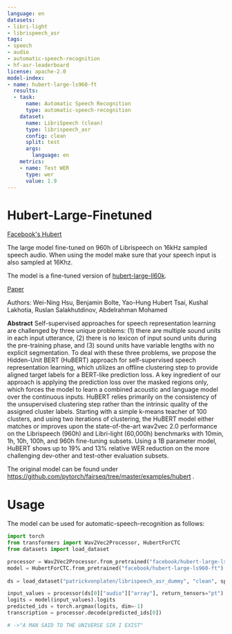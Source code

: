 ```yaml
---
language: en
datasets:
- libri-light
- librispeech_asr
tags:
- speech
- audio
- automatic-speech-recognition
- hf-asr-leaderboard
license: apache-2.0
model-index:
- name: hubert-large-ls960-ft
  results:
  - task:
      name: Automatic Speech Recognition
      type: automatic-speech-recognition
    dataset:
      name: LibriSpeech (clean)
      type: librispeech_asr
      config: clean
      split: test
      args: 
        language: en
    metrics:
    - name: Test WER
      type: wer
      value: 1.9
---
```


# Hubert-Large-Finetuned

[Facebook's Hubert](https://ai.facebook.com/blog/hubert-self-supervised-representation-learning-for-speech-recognition-generation-and-compression)

The large model fine-tuned on 960h of Librispeech on 16kHz sampled speech audio. When using the model make sure that your speech input is also sampled at 16Khz. 

The model is a fine-tuned version of [hubert-large-ll60k](https://huggingface.co/facebook/hubert-large-ll60k).

[Paper](https://arxiv.org/abs/2106.07447)

Authors: Wei-Ning Hsu, Benjamin Bolte, Yao-Hung Hubert Tsai, Kushal Lakhotia, Ruslan Salakhutdinov, Abdelrahman Mohamed

**Abstract**
Self-supervised approaches for speech representation learning are challenged by three unique problems: (1) there are multiple sound units in each input utterance, (2) there is no lexicon of input sound units during the pre-training phase, and (3) sound units have variable lengths with no explicit segmentation. To deal with these three problems, we propose the Hidden-Unit BERT (HuBERT) approach for self-supervised speech representation learning, which utilizes an offline clustering step to provide aligned target labels for a BERT-like prediction loss. A key ingredient of our approach is applying the prediction loss over the masked regions only, which forces the model to learn a combined acoustic and language model over the continuous inputs. HuBERT relies primarily on the consistency of the unsupervised clustering step rather than the intrinsic quality of the assigned cluster labels. Starting with a simple k-means teacher of 100 clusters, and using two iterations of clustering, the HuBERT model either matches or improves upon the state-of-the-art wav2vec 2.0 performance on the Librispeech (960h) and Libri-light (60,000h) benchmarks with 10min, 1h, 10h, 100h, and 960h fine-tuning subsets. Using a 1B parameter model, HuBERT shows up to 19% and 13% relative WER reduction on the more challenging dev-other and test-other evaluation subsets.

The original model can be found under https://github.com/pytorch/fairseq/tree/master/examples/hubert .

# Usage

The model can be used for automatic-speech-recognition as follows: 

```python
import torch
from transformers import Wav2Vec2Processor, HubertForCTC
from datasets import load_dataset

processor = Wav2Vec2Processor.from_pretrained("facebook/hubert-large-ls960-ft")
model = HubertForCTC.from_pretrained("facebook/hubert-large-ls960-ft")
    
ds = load_dataset("patrickvonplaten/librispeech_asr_dummy", "clean", split="validation")

input_values = processor(ds[0]["audio"]["array"], return_tensors="pt").input_values  # Batch size 1
logits = model(input_values).logits
predicted_ids = torch.argmax(logits, dim=-1)
transcription = processor.decode(predicted_ids[0])

# ->"A MAN SAID TO THE UNIVERSE SIR I EXIST"
```